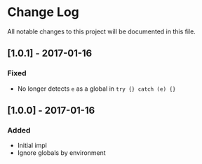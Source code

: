 # Change Log

All notable changes to this project will be documented in this file.

## [1.0.1] - 2017-01-16

### Fixed

- No longer detects `e` as a global in `try {} catch (e) {}`

## [1.0.0] - 2017-01-16

### Added

- Initial impl
- Ignore globals by environment
